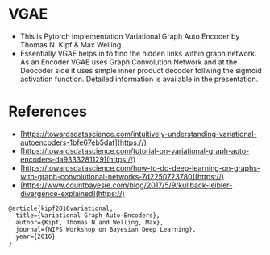# VGAE
- This is Pytorch implementation Variational Graph Auto Encoder by Thomas N. Kipf & Max Welling. 
- Essentially VGAE helps in to find the hidden links within graph network. As an Encoder VGAE uses Graph Convolution Network and at the Deocoder side it uses simple inner product decoder follwing the sigmoid activation function. Detailed information is available in the presentation.

# References
- [https://towardsdatascience.com/intuitively-understanding-variational-autoencoders-1bfe67eb5daf](https://)
- [https://towardsdatascience.com/tutorial-on-variational-graph-auto-encoders-da9333281129](https://)
- [https://towardsdatascience.com/how-to-do-deep-learning-on-graphs-with-graph-convolutional-networks-7d2250723780](https://)
- [https://www.countbayesie.com/blog/2017/5/9/kullback-leibler-divergence-explained](https://)

```
@article{kipf2016variational,
  title={Variational Graph Auto-Encoders},
  author={Kipf, Thomas N and Welling, Max},
  journal={NIPS Workshop on Bayesian Deep Learning},
  year={2016}
}
```
